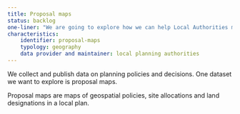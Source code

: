 ```yaml
---
title: Proposal maps
status: backlog
one-liner: "We are going to explore how we can help Local Authorities make proposal maps data available."
characteristics:
    identifier: proposal-maps
    typology: geography
    data provider and maintainer: local planning authorities
---
```


We collect and publish data on planning policies and decisions. One dataset we want to explore is proposal maps. 

Proposal maps are maps of geospatial policies, site allocations and land designations in a local plan.
